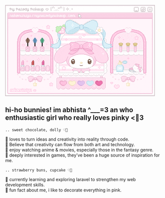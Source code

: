 ![header gif](img/mymelody.gif)

## hi-ho bunnies! im abhista ^___=3 an who enthusiastic girl who really loves pinky <💖3

<!--
**abh1sta/abh1sta** is a ✨ _special_ ✨ repository because its `README.md` (this file) appears on your GitHub profile.

Here are some ideas to get you started:

- 🔭 I’m currently working on ...
- 🌱 I’m currently learning ...
- 👯 I’m looking to collaborate on ...
- 🤔 I’m looking for help with ...
- 💬 Ask me about ...
- 📫 How to reach me: ...
- 😄 Pronouns: ...
- ⚡ Fun fact: ...
-->

    .. sweet chocolate, dolly ♡🌟
🎀 loves to turn ideas and creativity into reality through code. <br>
🍥 Believe that creativity can flow from both art and technology. <br>
🍓 enjoy watching anime & movies, especially those in the fantasy genre. <br>
💭 deeply interested in games, they’ve been a huge source of inspiration for me.

    .. strawberry buns, cupcake ♡🍡
🍰 currently learning and exploring laravel to strengthen my web development skills. <br>
🥛 fun fact about me, i like to decorate everything in pink. 




